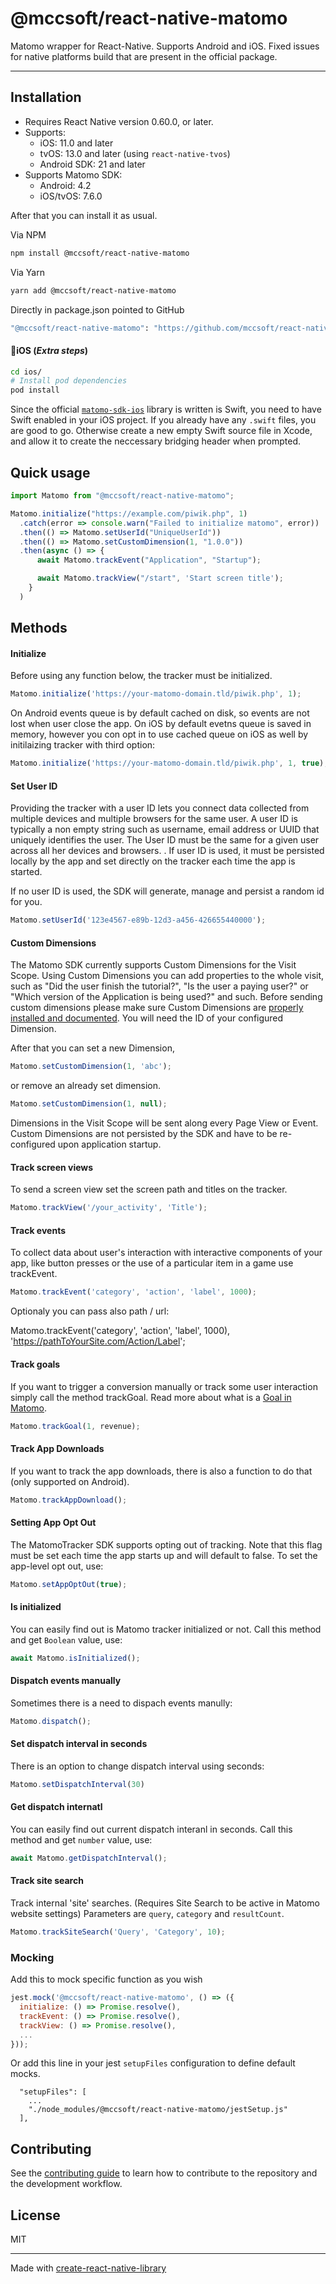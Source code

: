 # @mccsoft/react-native-matomo


Matomo wrapper for React-Native. Supports Android and iOS. Fixed issues for native platforms build that are present in the official package.

---
## Installation
- Requires React Native version 0.60.0, or later.
- Supports: 
  - iOS: 11.0 and later
  - tvOS: 13.0 and later (using `react-native-tvos`)
  - Android SDK: 21 and later
- Supports Matomo SDK:
  - Android: 4.2
  - iOS/tvOS: 7.6.0

After that you can install it as usual.

Via NPM
```sh
npm install @mccsoft/react-native-matomo
```

Via Yarn
```sh
yarn add @mccsoft/react-native-matomo
```

Directly in package.json pointed to GitHub
```sh
"@mccsoft/react-native-matomo": "https://github.com/mccsoft/react-native-matomo",
```

#### :iphone:iOS (_Extra steps_)

```bash
cd ios/
# Install pod dependencies
pod install

```

Since the official [`matomo-sdk-ios`](https://github.com/matomo-org/matomo-sdk-ios) library is written is Swift, you need to have Swift enabled in your iOS project. If you already have any `.swift` files, you are good to go. Otherwise create a new empty Swift source file in Xcode, and allow it to create the neccessary bridging header when prompted.

## Quick usage

```js
import Matomo from "@mccsoft/react-native-matomo";

Matomo.initialize("https://example.com/piwik.php", 1)
  .catch(error => console.warn("Failed to initialize matomo", error))
  .then(() => Matomo.setUserId("UniqueUserId"))
  .then(() => Matomo.setCustomDimension(1, "1.0.0"))
  .then(async () => {
      await Matomo.trackEvent("Application", "Startup");

      await Matomo.trackView("/start", 'Start screen title');
    }
  )
```

## Methods

#### Initialize

Before using any function below, the tracker must be initialized.

```javascript
Matomo.initialize('https://your-matomo-domain.tld/piwik.php', 1);
```

On Android events queue is by default cached on disk, so events are not lost when user close the app. On iOS by default evetns queue is saved in memory, however you con opt in to use cached queue on iOS as well by initilaizing tracker with third option:

```javascript
Matomo.initialize('https://your-matomo-domain.tld/piwik.php', 1, true);
```

#### Set User ID

Providing the tracker with a user ID lets you connect data collected from multiple devices and multiple browsers for the same user. A user ID is typically a non empty string such as username, email address or UUID that uniquely identifies the user. The User ID must be the same for a given user across all her devices and browsers. .
If user ID is used, it must be persisted locally by the app and set directly on the tracker each time the app is started.

If no user ID is used, the SDK will generate, manage and persist a random id for you.

```javascript
Matomo.setUserId('123e4567-e89b-12d3-a456-426655440000');
```

#### Custom Dimensions

The Matomo SDK currently supports Custom Dimensions for the Visit Scope. Using Custom Dimensions you can add properties to the whole visit, such as "Did the user finish the tutorial?", "Is the user a paying user?" or "Which version of the Application is being used?" and such. Before sending custom dimensions please make sure Custom Dimensions are [properly installed and documented](https://matomo.org/docs/custom-dimensions/). You will need the ID of your configured Dimension.

After that you can set a new Dimension,

```javascript
Matomo.setCustomDimension(1, 'abc');
```

or remove an already set dimension.

```javascript
Matomo.setCustomDimension(1, null);
```
Dimensions in the Visit Scope will be sent along every Page View or Event. Custom Dimensions are not persisted by the SDK and have to be re-configured upon application startup.

#### Track screen views

To send a screen view set the screen path and titles on the tracker.

```javascript
Matomo.trackView('/your_activity', 'Title');
```

#### Track events

To collect data about user's interaction with interactive components of your app, like button presses or the use of a particular item in a game use trackEvent.

```javascript
Matomo.trackEvent('category', 'action', 'label', 1000);
```

Optionaly you can pass also path / url:

Matomo.trackEvent('category', 'action', 'label', 1000), 'https://pathToYourSite.com/Action/Label';

#### Track goals

If you want to trigger a conversion manually or track some user interaction simply call the method trackGoal. Read more about what is a [Goal in Matomo](http://matomo.org/docs/tracking-goals-web-analytics/).

```javascript
Matomo.trackGoal(1, revenue);
```

#### Track App Downloads

If you want to track the app downloads, there is also a function to do that (only supported on Android).

```javascript
Matomo.trackAppDownload();
```

#### Setting App Opt Out

The MatomoTracker SDK supports opting out of tracking. Note that this flag must be set each time the app starts up and will default to false. To set the app-level opt out, use:

```javascript
Matomo.setAppOptOut(true);
```

#### Is initialized
You can easily find out is Matomo tracker initialized or not. Call this method and get `Boolean` value, use:

```javascript
await Matomo.isInitialized();
```

#### Dispatch events manually

Sometimes there is a need to dispach events manully:

```javascript
Matomo.dispatch();
```

#### Set dispatch interval in seconds

There is an option to change dispatch interval using seconds:

```javascript
Matomo.setDispatchInterval(30)
```

#### Get dispatch internatl
You can easily find out current dispatch interanl in seconds. Call this method and get `number` value, use:

```javascript
await Matomo.getDispatchInterval();
```

#### Track site search

Track internal 'site' searches. (Requires Site Search to be active in Matomo website settings) Parameters are `query`, `category` and `resultCount`.

```javascript
Matomo.trackSiteSearch('Query', 'Category', 10);
```

### Mocking

Add this to mock specific function as you wish

```js
jest.mock('@mccsoft/react-native-matomo', () => ({
  initialize: () => Promise.resolve(),
  trackEvent: () => Promise.resolve(),
  trackView: () => Promise.resolve(),
  ...
}));
```

Or add this line in your jest `setupFiles` configuration to define default mocks.

```
  "setupFiles": [
    ...
    "./node_modules/@mccsoft/react-native-matomo/jestSetup.js"
  ],
```

## Contributing

See the [contributing guide](CONTRIBUTING.md) to learn how to contribute to the repository and the development workflow.

## License

MIT

---

Made with [create-react-native-library](https://github.com/callstack/react-native-builder-bob)
